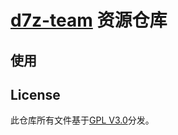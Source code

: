 #  [d7z-team](https://github.com/d7z-team) 资源仓库

## 使用





## License

此仓库所有文件基于[GPL V3.0](./LICENSE)分发。

